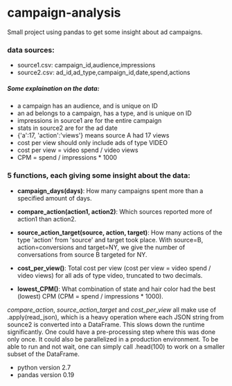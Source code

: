 # campaign-analysis

Small project using pandas to get some insight about ad campaigns.

### data sources:

- source1.csv: campaign_id,audience,impressions
- source2.csv: ad_id,ad_type,campaign_id,date,spend,actions 

##### Some explaination on the data:
- a campaign has an audience, and is unique on ID
- an ad belongs to a campaign, has a type, and is unique on ID
- impressions in source1 are for the entire campaign
- stats in source2 are for the ad date
- {'a':17, 'action':'views'} means source A had 17 views 
- cost per view should only include ads of type VIDEO
- cost per view = video spend / video views
- CPM = spend / impressions * 1000

### 5 functions, each giving some insight about the data:

 - **campaign_days(days)**:    How many campaigns spent more than a specified amount of days. 

 - **compare_action(action1, action2)**: Which sources reported more of action1 than action2. 

- **source_action_target(source, action, target)**:  How many actions of the type 'action' from 'source' and target took place.  With source=B, action=conversions and target=NY, we give the number of conversations from source B targeted for NY.

 - **cost_per_view()**: Total cost per view (cost per view = video spend / video views) for all ads of type video, truncated to two decimals.

 - **lowest_CPM()**: What combination of state and hair color had the best (lowest) CPM (CPM = spend / impressions * 1000).


*compare_action*, *source_action_target* and *cost_per_view* all make use of .apply(read_json), which is a heavy operation where each JSON string from sounce2 is converted into a DataFrame. This slows down the runtime significantly. One could have a pre-processing step where this was done only once. It could also be parallelized in a production environment. To be able to run and not wait, one can simply
call .head(100) to work on a smaller subset of the DataFrame.

- python version 2.7
- pandas version 0.19
